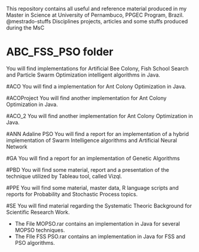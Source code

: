 This repository contains all useful and reference material produced in my Master in Science at University of Pernambuco, PPGEC Program, Brazil.
@mestrado-stuffs
Disciplines projects, articles and some stuffs produced during the MsC

# ABC_FSS_PSO folder
You will find implementations for Artificial Bee Colony, Fish School Search and Particle Swarm Optimization intelligent algorithms in Java.

#ACO
You will find a implementation for Ant Colony Optimization in Java.

#ACOProject
You will find another implementation for Ant Colony Optimization in Java.

#ACO_2
You will find another implementation for Ant Colony Optimization in Java.

#ANN Adaline PSO
You will find a report for an implementation of a hybrid implementation of Swarm Intelligence algorithms and Artificial Neural Network

#GA
You will find a report for an implementation of Genetic Algorithms

#PBD
You will find some material, report and a presentation of the technique utilized by Tableau tool, called Vizql.

#PPE
You will find some material, master data, R language scripts and reports for Probability and Stochastic Process topics.

#SE
You will find material regarding the Systematic Theoric Background for Scientific Research Work.

* The File MOPSO.rar contains an implementation in Java for several MOPSO techniques.
* The FIle FSS PSO.rar contains an implementation in Java for FSS and PSO algorithms.

